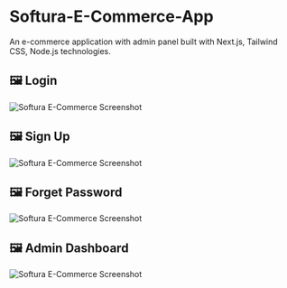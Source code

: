 # Softura-E-Commerce-App

An e-commerce application with admin panel built with Next.js, Tailwind CSS, Node.js technologies.

## 🖼️ Login
![Softura E-Commerce Screenshot](assests/screencapture-localhost-3000-login-2025-04-25-11_47_50.png)

## 🖼️ Sign Up
![Softura E-Commerce Screenshot](assests/screencapture-localhost-3000-signup-2025-04-25-11_48_07.png)

## 🖼️ Forget Password
![Softura E-Commerce Screenshot](assests/screencapture-localhost-3000-forgotPassword-2025-04-25-11_48_31.png)

## 🖼️ Admin Dashboard
![Softura E-Commerce Screenshot](assests/screencapture-localhost-3000-admin-dashboard-2025-04-25-11_37_41.png)